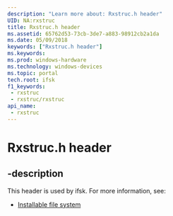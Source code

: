 ```yaml
---
description: "Learn more about: Rxstruc.h header"
UID: NA:rxstruc
title: Rxstruc.h header
ms.assetid: 65762d53-73cb-3de7-a883-98912cb2a1da
ms.date: 05/09/2018
keywords: ["Rxstruc.h header"]
ms.keywords: 
ms.prod: windows-hardware
ms.technology: windows-devices
ms.topic: portal
tech.root: ifsk
f1_keywords:
 - rxstruc
 - rxstruc/rxstruc
api_name:
 - rxstruc
---
```


# Rxstruc.h header


## -description

This header is used by ifsk. For more information, see:

- [Installable file system](../_ifsk/index.md)

